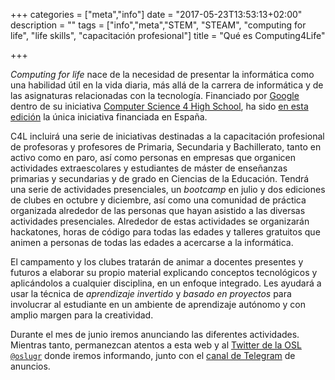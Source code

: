 +++
categories = ["meta","info"]
date = "2017-05-23T13:53:13+02:00"
description = ""
tags = ["info","meta","STEM", "STEAM", "computing for life", "life skills", "capacitación profesional"]
title = "Qué es Computing4Life"

+++

*Computing for life* nace de la necesidad de presentar la informática como una habilidad útil en la vida diaria, más allá de la carrera de informática y de las asignaturas relacionadas con la tecnología. Financiado por [Google](https://google.com) dentro de su iniciativa [Computer Science 4 High School](http://cs4hs.com), ha sido [en esta edición](https://blog.google/topics/education/our-ongoing-commitment-support-computer-science-educators/) la única iniciativa financiada en España.

C4L incluirá una serie de iniciativas destinadas a la capacitación profesional de profesoras y profesores de Primaria, Secundaria y Bachillerato, tanto en activo como en paro, así como personas en empresas que organicen actividades extraescolares y estudiantes de máster de enseñanzas primarias y secundarias y de grado en Ciencias de la Educación. Tendrá una serie de actividades presenciales, un *bootcamp* en julio y dos ediciones de clubes en octubre y diciembre, así como una comunidad de práctica organizada alrededor de las personas que hayan asistido a las diversas actividades presenciales. Alrededor de estas actividades se organizarán hackatones, horas de código para todas las edades y talleres gratuitos que animen a personas de todas las edades a acercarse a la informática.

El campamento y los clubes tratarán de animar a docentes presentes y futuros a elaborar su propio material explicando conceptos tecnológicos y aplicándolos a cualquier disciplina, en un enfoque integrado. Les ayudará a usar la técnica de *aprendizaje invertido* y *basado en proyectos* para involucrar al estudiante en un ambiente de aprendizaje autónomo y con amplio margen para la creatividad. 

Durante el mes de junio iremos anunciando las diferentes actividades. Mientras tanto, permanezcan atentos a esta web y al [Twitter de la OSL `@oslugr`](http://twitter.com/oslugr) donde iremos informando, junto con el [canal de Telegram](https://telegram.me/computing4lifeGranada) de anuncios.

